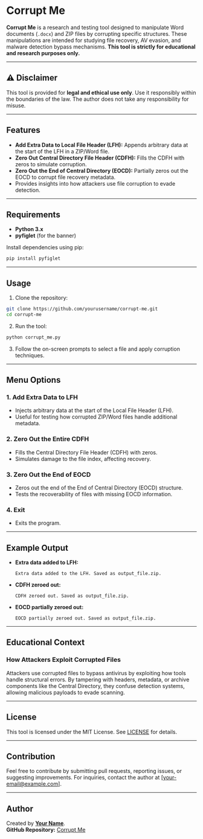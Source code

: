 
# Corrupt Me

**Corrupt Me** is a research and testing tool designed to manipulate Word documents (`.docx`) and ZIP files by corrupting specific structures. These manipulations are intended for studying file recovery, AV evasion, and malware detection bypass mechanisms. **This tool is strictly for educational and research purposes only.**

---

## ⚠️ Disclaimer

This tool is provided for **legal and ethical use only**. Use it responsibly within the boundaries of the law. The author does not take any responsibility for misuse.

---

## Features

- **Add Extra Data to Local File Header (LFH):** Appends arbitrary data at the start of the LFH in a ZIP/Word file.
- **Zero Out Central Directory File Header (CDFH):** Fills the CDFH with zeros to simulate corruption.
- **Zero Out the End of Central Directory (EOCD):** Partially zeros out the EOCD to corrupt file recovery metadata.
- Provides insights into how attackers use file corruption to evade detection.

---

## Requirements

- **Python 3.x**
- **pyfiglet** (for the banner)

Install dependencies using pip:

```bash
pip install pyfiglet
```

---

## Usage

1. Clone the repository:

```bash
git clone https://github.com/yourusername/corrupt-me.git
cd corrupt-me
```

2. Run the tool:

```bash
python corrupt_me.py
```

3. Follow the on-screen prompts to select a file and apply corruption techniques.

---

## Menu Options

### **1. Add Extra Data to LFH**
- Injects arbitrary data at the start of the Local File Header (LFH).
- Useful for testing how corrupted ZIP/Word files handle additional metadata.

### **2. Zero Out the Entire CDFH**
- Fills the Central Directory File Header (CDFH) with zeros.
- Simulates damage to the file index, affecting recovery.

### **3. Zero Out the End of EOCD**
- Zeros out the end of the End of Central Directory (EOCD) structure.
- Tests the recoverability of files with missing EOCD information.

### **4. Exit**
- Exits the program.

---

## Example Output

- **Extra data added to LFH:**
  ```
  Extra data added to the LFH. Saved as output_file.zip.
  ```
- **CDFH zeroed out:**
  ```
  CDFH zeroed out. Saved as output_file.zip.
  ```
- **EOCD partially zeroed out:**
  ```
  EOCD partially zeroed out. Saved as output_file.zip.
  ```

---

## Educational Context

### How Attackers Exploit Corrupted Files
Attackers use corrupted files to bypass antivirus by exploiting how tools handle structural errors. By tampering with headers, metadata, or archive components like the Central Directory, they confuse detection systems, allowing malicious payloads to evade scanning.

---

## License

This tool is licensed under the MIT License. See [LICENSE](LICENSE) for details.

---

## Contribution

Feel free to contribute by submitting pull requests, reporting issues, or suggesting improvements. For inquiries, contact the author at [your-email@example.com].

---

## Author

Created by **[Your Name](https://github.com/yourusername)**.  
**GitHub Repository:** [Corrupt Me](https://github.com/yourusername/corrupt-me)
